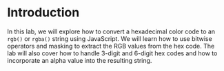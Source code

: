 # Introduction

In this lab, we will explore how to convert a hexadecimal color code to an `rgb()` or `rgba()` string using JavaScript. We will learn how to use bitwise operators and masking to extract the RGB values from the hex code. The lab will also cover how to handle 3-digit and 6-digit hex codes and how to incorporate an alpha value into the resulting string.
